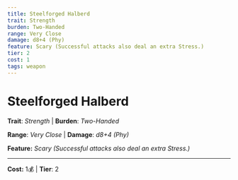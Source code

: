 ```yaml
---
title: Steelforged Halberd
trait: Strength
burden: Two-Handed
range: Very Close
damage: d8+4 (Phy)
feature: Scary (Successful attacks also deal an extra Stress.)
tier: 2
cost: 1
tags: weapon
---
```

# Steelforged Halberd

**Trait**: _Strength_ | **Burden**: _Two-Handed_

**Range**: _Very Close_ | **Damage**: _d8+4 (Phy)_

**Feature:** _Scary (Successful attacks also deal an extra Stress.)_

___
**Cost:** 1💰 | **Tier**: 2

